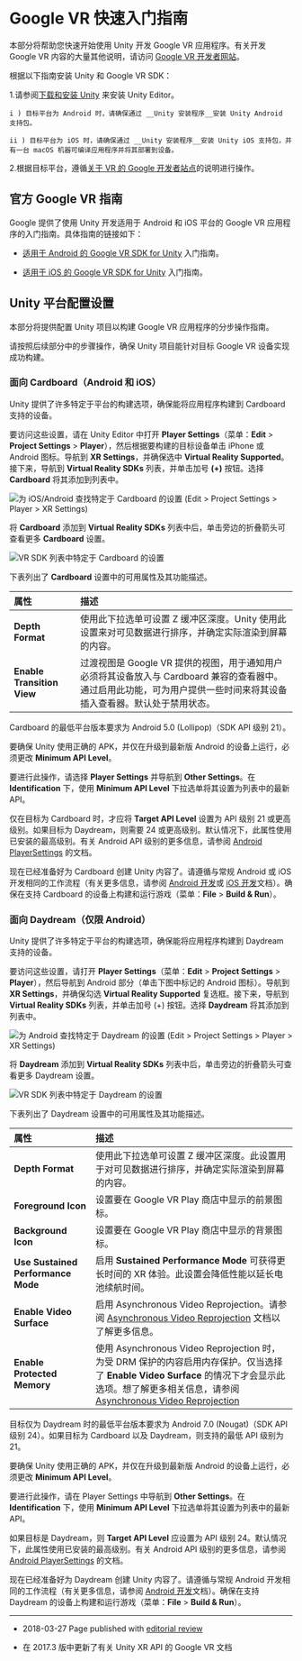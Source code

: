 # Google VR 快速入门指南

本部分将帮助您快速开始使用 Unity 开发 Google VR 应用程序。有关开发 Google VR 内容的大量其他说明，请访问 [Google VR 开发者网站](https://developers.google.com/vr/)。

根据以下指南安装 Unity 和 Google VR SDK：

1.请参阅[下载和安装 Unity](InstallingUnity.html) 来安装 Unity Editor。

    i ) 目标平台为 Android 时，请确保通过 __Unity 安装程序__安装 Unity Android 支持包。

    ii ) 目标平台为 iOS 时，请确保通过 __Unity 安装程序__安装 Unity iOS 支持包，并有一台 macOS 机器可编译应用程序并将其部署到设备。

2.根据目标平台，遵循[关于 VR 的 Google 开发者站点](https://developers.google.com/vr/)的说明进行操作。

## 官方 Google VR 指南
Google 提供了使用 Unity 开发适用于 Android 和 iOS 平台的 Google VR 应用程序的入门指南。具体指南的链接如下：

* [适用于 Android 的 Google VR SDK for Unity](https://developers.google.com/vr/unity/get-started) 入门指南。

* [适用于 iOS 的 Google VR SDK for Unity](https://developers.google.com/vr/unity/get-started-ios) 入门指南。

## Unity 平台配置设置

本部分将提供配置 Unity 项目以构建 Google VR 应用程序的分步操作指南。

请按照后续部分中的步骤操作，确保 Unity 项目能针对目标 Google VR 设备实现成功构建。

### 面向 Cardboard（Android 和 iOS）

Unity 提供了许多特定于平台的构建选项，确保能将应用程序构建到 Cardboard 支持的设备。

要访问这些设置，请在 Unity Editor 中打开 __Player Settings__（菜单：__Edit__ > __Project Settings__ > __Player__），然后根据要构建的目标设备单击 iPhone 或 Android 图标。导航到 __XR Settings__，并确保选中 __Virtual Reality Supported__。接下来，导航到 __Virtual Reality SDKs__ 列表，并单击加号 __(+)__ 按钮。选择 __Cardboard__ 将其添加到列表中。

![为 iOS/Android 查找特定于 Cardboard 的设置 (Edit > Project Settings > Player > XR Settings)](../uploads/Main/cardboard_settings.jpg)

将 __Cardboard__ 添加到 __Virtual Reality SDKs__ 列表中后，单击旁边的折叠箭头可查看更多 __Cardboard__ 设置。

![VR SDK 列表中特定于 Cardboard 的设置](../uploads/Main/additional_cardboard_settings.png)


下表列出了 __Cardboard__ 设置中的可用属性及其功能描述。

| __属性__| __描述<br/>__  |
|:---|:---| 
| __Depth Format__| 使用此下拉选单可设置 Z 缓冲区深度。Unity 使用此设置来对可见数据进行排序，并确定实际渲染到屏幕的内容。 |
| __Enable Transition View__| 过渡视图是 Google VR 提供的视图，用于通知用户必须将其设备放入与 Cardboard 兼容的查看器中。通过启用此功能，可为用户提供一些时间来将其设备插入查看器。默认处于禁用状态。 |


Cardboard 的最低平台版本要求为 Android 5.0 (Lollipop)（SDK API 级别 21）。

要确保 Unity 使用正确的 APK，并仅在升级到最新版 Android 的设备上运行，必须更改 __Minimum API Level__。

要进行此操作，请选择 __Player Settings__ 并导航到 __Other Settings__。在 __Identification__ 下，使用 __Minimum API Level__ 下拉选单将其设置为列表中的最新 API。

仅在目标为 Cardboard 时，才应将 __Target API Level__ 设置为 API 级别 21 或更高级别。如果目标为 Daydream，则需要 24 或更高级别。默认情况下，此属性使用已安装的最高级别。有关 Android API 级别的更多信息，请参阅 [Android PlayerSettings](class-PlayerSettingsAndroid.html) 的文档。

现在已经准备好为 Cardboard 创建 Unity 内容了。请遵循与常规 Android 或 iOS 开发相同的工作流程（有关更多信息，请参阅 [Android 开发](android.html)或 [iOS 开发](iphone.html)文档）。确保在支持 Cardboard 的设备上构建和运行游戏（菜单：__File__ > __Build & Run__）。

### __面向 Daydream（仅限 Android）__

Unity 提供了许多特定于平台的构建选项，确保能将应用程序构建到 Daydream 支持的设备。

要访问这些设置，请打开 __Player Settings__（菜单：__Edit__ > __Project Settings__ > __Player__），然后导航到 Android 部分（单击下图中标记的 Android 图标）。导航到 __XR Settings__，并确保勾选 __Virtual Reality Supported__ 复选框。接下来，导航到 __Virtual Reality SDKs__ 列表，并单击加号 (+) 按钮。选择 __Daydream__ 将其添加到列表中。

![为 Android 查找特定于 Daydream 的设置 (Edit > Project Settings > Player > XR Settings)](../uploads/Main/Daydream_settings.jpg)


将 __Daydream__ 添加到 __Virtual Reality SDKs__ 列表中后，单击旁边的折叠箭头可查看更多 Daydream 设置。

![VR SDK 列表中特定于 Daydream 的设置](../uploads/Main/Daydream_VR_list.png)


下表列出了 Daydream 设置中的可用属性及其功能描述。

| __属性__| __描述<br/>__ |
|:---|:---| 
| __Depth Format__| 使用此下拉选单可设置 Z 缓冲区深度。此设置用于对可见数据进行排序，并确定实际渲染到屏幕的内容。 |
| __Foreground Icon__| 设置要在 Google VR Play 商店中显示的前景图标。 |
| __Background Icon__| 设置要在 Google VR Play 商店中显示的背景图标。 |
| __Use Sustained Performance Mode__| 启用 __Sustained Performance Mode__ 可获得更长时间的 XR 体验。此设置会降低性能以延长电池续航时间。 |
| __Enable Video Surface__| 启用 Asynchronous Video Reprojection。请参阅 [Asynchronous Video Reprojection](VRDevices-GoogleVRVideoAsyncReprojection.html) 文档以了解更多信息。 |
| __Enable Protected Memory__| 使用 Asynchronous Video Reprojection 时，为受 DRM 保护的内容启用内存保护。仅当选择了 __Enable Video Surface__ 的情况下才会显示此选项。想了解更多相关信息，请参阅 [Asynchronous Video Reprojection](VRDevices-GoogleVRVideoAsyncReprojection.html) |

目标仅为 Daydream 时的最低平台版本要求为 Android 7.0 (Nougat)（SDK API 级别 24）。如果目标为 Cardboard 以及 Daydream，则支持的最低 API 级别为 21。

要确保 Unity 使用正确的 APK，并仅在升级到最新版 Android 的设备上运行，必须更改 __Minimum API Level__。

要进行此操作，请在 Player Settings 中导航到 __Other Settings__。在 __Identification__ 下，使用 __Minimum API Level__ 下拉选单将其设置为列表中的最新 API。

如果目标是 Daydream，则 __Target API Level__ 应设置为 API 级别 24。默认情况下，此属性使用已安装的最高级别。有关 Android API 级别的更多信息，请参阅 [Android PlayerSettings](class-PlayerSettingsAndroid.html) 的文档。

现在已经准备好为 Daydream 创建 Unity 内容了。请遵循与常规 Android 开发相同的工作流程（有关更多信息，请参阅 [Android 开发](android.html)文档）。确保在支持 Daydream 的设备上构建和运行游戏（菜单：__File__ > __Build & Run__）。

---
* <span class="page-edit">2018-03-27 Page published with [editorial review](DocumentationEditorialReview.html)
</span>

* <span class="page-history">在 2017.3 版中更新了有关 Unity XR API 的 Google VR 文档</span>
